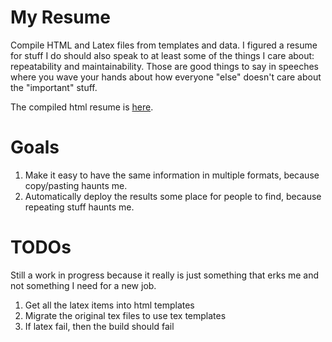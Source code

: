 # My Resume

Compile HTML and Latex files from templates and data.  I figured a resume for stuff I do should also speak to at least some of the things I care about: repeatability and maintainability.  Those are good things to say in speeches where you wave your hands about how everyone "else" doesn't care about the "important" stuff.

The compiled html resume is [here](http://tgsoverly.github.io/resume/cv.html).

# Goals

1. Make it easy to have the same information in multiple formats, because copy/pasting haunts me.
1. Automatically deploy the results some place for people to find, because repeating stuff haunts me.

# TODOs

Still a work in progress because it really is just something that erks me and not something I need for a new job.

1. Get all the latex items into html templates
1. Migrate the original tex files to use tex templates
1. If latex fail, then the build should fail
